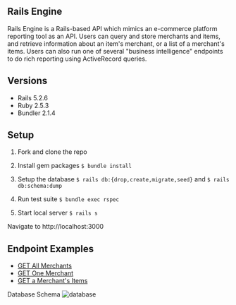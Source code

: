 ## Rails Engine
Rails Engine is a Rails-based API which mimics an e-commerce platform reporting tool as an API. Users can query and store merchants and items, and retrieve information about an item's merchant, or a list of a merchant's items. Users can also run one of several "business intelligence" endpoints to do rich reporting using ActiveRecord queries.

## Versions
- Rails 5.2.6
- Ruby 2.5.3
- Bundler 2.1.4

## Setup
1. Fork and clone the repo

2. Install gem packages `$ bundle install`

3. Setup the database `$ rails db:{drop,create,migrate,seed}` and `$ rails db:schema:dump`

4. Run test suite `$ bundle exec rspec`

4. Start local server `$ rails s`

Navigate to http://localhost:3000

## Endpoint Examples
- [GET All Merchants](http://localhost:3000/api/v1/merchants)
- [GET One Merchant](http://localhost:3000/api/v1/merchants/42)
- [GET a Merchant's Items](http://localhost:3000/api/v1/merchants/42/items)


Database Schema
![database](https://user-images.githubusercontent.com/24997456/119401465-c1f45c00-bc98-11eb-8fd2-7ac73765e593.png)


